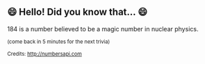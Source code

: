 ## 😄 Hello! Did you know that... 😄
184 is a number believed to be a magic number in nuclear physics.

<sup>(come back in 5 minutes for the next trivia)</sup>


<sup>Credits: http://numbersapi.com</sup>

